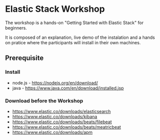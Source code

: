 # Elastic Stack Workshop

The workshop is a hands-on "Getting Started with Elastic Stack" for beginners.

It is composed of an explanation, live demo of the instalation and a hands on pratice where the participants will install in their own machines.

## Prerequisite

### Install 

* node.js - https://nodejs.org/en/download/
* java - https://www.java.com/en/download/installed.jsp

### Download before the Workshop

* https://www.elastic.co/downloads/elasticsearch
* https://www.elastic.co/downloads/kibana
* https://www.elastic.co/downloads/beats/filebeat
* https://www.elastic.co/downloads/beats/meatricbeat
* https://www.elastic.co/downloads/apm
